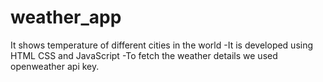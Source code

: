 # weather_app
It shows temperature of different cities in the world
-It is developed using HTML CSS and JavaScript
-To fetch the weather details we used openweather api key.
